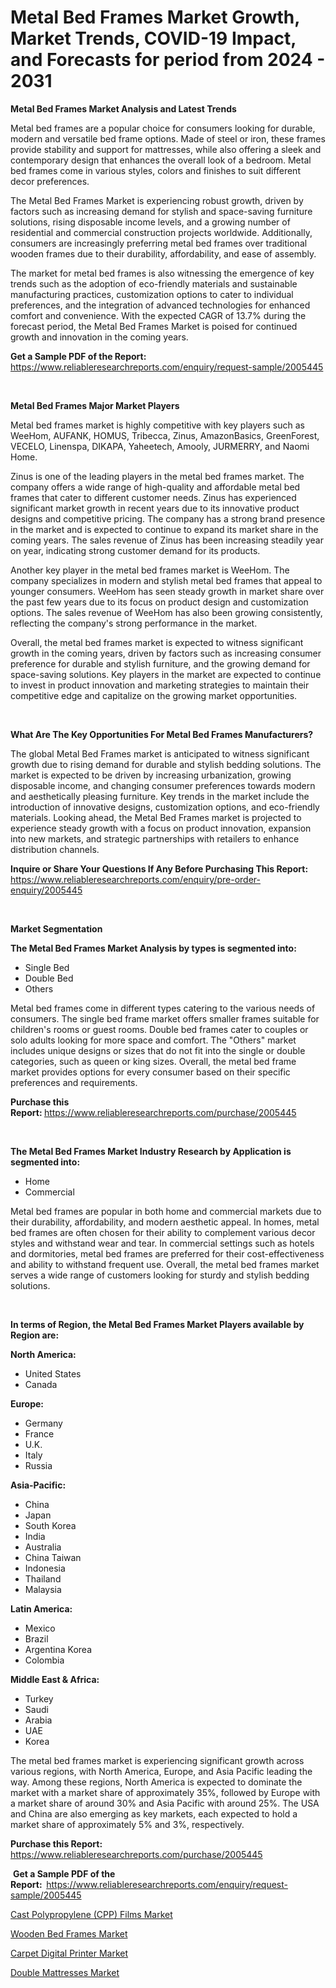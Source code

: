 <p><h1>Metal Bed Frames Market Growth, Market Trends, COVID-19 Impact, and Forecasts for period from 2024 - 2031</h1></p><p><strong>Metal Bed Frames Market Analysis and Latest Trends</strong></p>
<p><p>Metal bed frames are a popular choice for consumers looking for durable, modern and versatile bed frame options. Made of steel or iron, these frames provide stability and support for mattresses, while also offering a sleek and contemporary design that enhances the overall look of a bedroom. Metal bed frames come in various styles, colors and finishes to suit different decor preferences.</p><p>The Metal Bed Frames Market is experiencing robust growth, driven by factors such as increasing demand for stylish and space-saving furniture solutions, rising disposable income levels, and a growing number of residential and commercial construction projects worldwide. Additionally, consumers are increasingly preferring metal bed frames over traditional wooden frames due to their durability, affordability, and ease of assembly.</p><p>The market for metal bed frames is also witnessing the emergence of key trends such as the adoption of eco-friendly materials and sustainable manufacturing practices, customization options to cater to individual preferences, and the integration of advanced technologies for enhanced comfort and convenience. With the expected CAGR of 13.7% during the forecast period, the Metal Bed Frames Market is poised for continued growth and innovation in the coming years.</p></p>
<p><strong>Get a Sample PDF of the Report:&nbsp;</strong> <a href="https://www.reliableresearchreports.com/enquiry/request-sample/2005445">https://www.reliableresearchreports.com/enquiry/request-sample/2005445</a></p>
<p>&nbsp;</p>
<p><strong>Metal Bed Frames Major Market Players</strong></p>
<p><p>Metal bed frames market is highly competitive with key players such as WeeHom, AUFANK, HOMUS, Tribecca, Zinus, AmazonBasics, GreenForest, VECELO, Linenspa, DIKAPA, Yaheetech, Amooly, JURMERRY, and Naomi Home. </p><p>Zinus is one of the leading players in the metal bed frames market. The company offers a wide range of high-quality and affordable metal bed frames that cater to different customer needs. Zinus has experienced significant market growth in recent years due to its innovative product designs and competitive pricing. The company has a strong brand presence in the market and is expected to continue to expand its market share in the coming years. The sales revenue of Zinus has been increasing steadily year on year, indicating strong customer demand for its products.</p><p>Another key player in the metal bed frames market is WeeHom. The company specializes in modern and stylish metal bed frames that appeal to younger consumers. WeeHom has seen steady growth in market share over the past few years due to its focus on product design and customization options. The sales revenue of WeeHom has also been growing consistently, reflecting the company's strong performance in the market.</p><p>Overall, the metal bed frames market is expected to witness significant growth in the coming years, driven by factors such as increasing consumer preference for durable and stylish furniture, and the growing demand for space-saving solutions. Key players in the market are expected to continue to invest in product innovation and marketing strategies to maintain their competitive edge and capitalize on the growing market opportunities.</p></p>
<p>&nbsp;</p>
<p><strong>What Are The Key Opportunities For Metal Bed Frames Manufacturers?</strong></p>
<p><p>The global Metal Bed Frames market is anticipated to witness significant growth due to rising demand for durable and stylish bedding solutions. The market is expected to be driven by increasing urbanization, growing disposable income, and changing consumer preferences towards modern and aesthetically pleasing furniture. Key trends in the market include the introduction of innovative designs, customization options, and eco-friendly materials. Looking ahead, the Metal Bed Frames market is projected to experience steady growth with a focus on product innovation, expansion into new markets, and strategic partnerships with retailers to enhance distribution channels.</p></p>
<p><strong>Inquire or Share Your Questions If Any Before Purchasing This Report:</strong> <a href="https://www.reliableresearchreports.com/enquiry/pre-order-enquiry/2005445">https://www.reliableresearchreports.com/enquiry/pre-order-enquiry/2005445</a></p>
<p>&nbsp;</p>
<p><strong>Market Segmentation</strong></p>
<p><strong>The Metal Bed Frames Market Analysis by types is segmented into:</strong></p>
<p><ul><li>Single Bed</li><li>Double Bed</li><li>Others</li></ul></p>
<p><p>Metal bed frames come in different types catering to the various needs of consumers. The single bed frame market offers smaller frames suitable for children's rooms or guest rooms. Double bed frames cater to couples or solo adults looking for more space and comfort. The "Others" market includes unique designs or sizes that do not fit into the single or double categories, such as queen or king sizes. Overall, the metal bed frame market provides options for every consumer based on their specific preferences and requirements.</p></p>
<p><strong>Purchase this Report:&nbsp;</strong><a href="https://www.reliableresearchreports.com/purchase/2005445">https://www.reliableresearchreports.com/purchase/2005445</a></p>
<p>&nbsp;</p>
<p><strong>The Metal Bed Frames Market Industry Research by Application is segmented into:</strong></p>
<p><ul><li>Home</li><li>Commercial</li></ul></p>
<p><p>Metal bed frames are popular in both home and commercial markets due to their durability, affordability, and modern aesthetic appeal. In homes, metal bed frames are often chosen for their ability to complement various decor styles and withstand wear and tear. In commercial settings such as hotels and dormitories, metal bed frames are preferred for their cost-effectiveness and ability to withstand frequent use. Overall, the metal bed frames market serves a wide range of customers looking for sturdy and stylish bedding solutions.</p></p>
<p>&nbsp;</p>
<p><strong>In terms of Region, the Metal Bed Frames Market Players available by Region are:</strong></p>
<p>
    <p> <strong> North America: </strong>
        <ul>
            <li>United States</li>
            <li>Canada</li>
        </ul>
        </p> 
    <p> <strong> Europe: </strong>
        <ul>
            <li>Germany</li>
            <li>France</li>
            <li>U.K.</li>
            <li>Italy</li>
            <li>Russia</li>
        </ul>
        </p> 
    <p> <strong> Asia-Pacific: </strong>
        <ul>
            <li>China</li>
            <li>Japan</li>
            <li>South Korea</li>
            <li>India</li>
            <li>Australia</li>
            <li>China Taiwan</li>
            <li>Indonesia</li>
            <li>Thailand</li>
            <li>Malaysia</li>
        </ul>
        </p> 
    <p> <strong> Latin America: </strong>
        <ul>
            <li>Mexico</li>
            <li>Brazil</li>
            <li>Argentina Korea</li>
            <li>Colombia</li>
        </ul>
        </p> 
    <p> <strong> Middle East & Africa: </strong>
        <ul>
            <li>Turkey</li>
            <li>Saudi</li>
            <li>Arabia</li>
            <li>UAE</li>
            <li>Korea</li>
        </ul>
    </p>
    </p>
<p><p>The metal bed frames market is experiencing significant growth across various regions, with North America, Europe, and Asia Pacific leading the way. Among these regions, North America is expected to dominate the market with a market share of approximately 35%, followed by Europe with a market share of around 30% and Asia Pacific with around 25%. The USA and China are also emerging as key markets, each expected to hold a market share of approximately 5% and 3%, respectively.</p></p>
<p><strong>Purchase this Report: </strong><a href="https://www.reliableresearchreports.com/purchase/2005445">https://www.reliableresearchreports.com/purchase/2005445</a></p>
<p>&nbsp;<strong>Get a Sample PDF of the Report:&nbsp;&nbsp;</strong><a href="https://www.reliableresearchreports.com/enquiry/request-sample/2005445">https://www.reliableresearchreports.com/enquiry/request-sample/2005445</a></p>
<p><strong></strong></p>
<p><p><a href="https://issuu.com/reportprime-2/docs/cast-polypropylene-cpp-films-market-size-2030.pptx">Cast Polypropylene (CPP) Films Market</a></p><p><a href="https://github.com/nicholepatriciadoylenwnrjr0/Market-Research-Report-List-1/blob/main/wooden-bed-frames-market.md">Wooden Bed Frames Market</a></p><p><a href="https://issuu.com/reportprime-2/docs/carpet-digital-printer-market-size-2030.pptx">Carpet Digital Printer Market</a></p><p><a href="https://github.com/gamblestampleyjenny50m5sl6/Market-Research-Report-List-1/blob/main/double-mattresses-market.md">Double Mattresses Market</a></p></p>